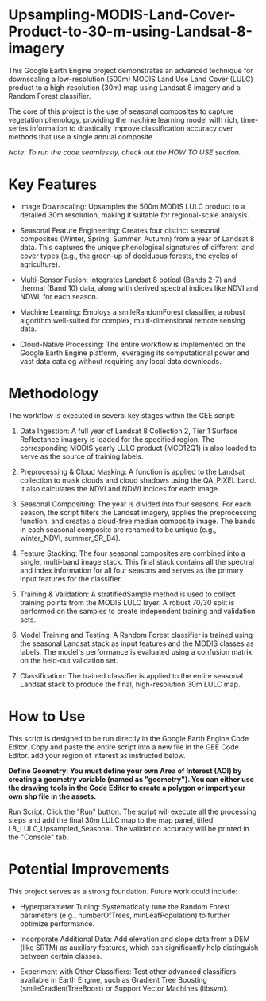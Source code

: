 # Upsampling-MODIS-Land-Cover-Product-to-30-m-using-Landsat-8-imagery

This Google Earth Engine project demonstrates an advanced technique for downscaling a low-resolution (500m) MODIS Land Use Land Cover (LULC) product to a high-resolution (30m) map using Landsat 8 imagery and a Random Forest classifier.

The core of this project is the use of seasonal composites to capture vegetation phenology, providing the machine learning model with rich, time-series information to drastically improve classification accuracy over methods that use a single annual composite. 

*Note: To run the code seamlessly, check out the HOW TO USE section.*

# Key Features
- Image Downscaling: Upsamples the 500m MODIS LULC product to a detailed 30m resolution, making it suitable for regional-scale analysis.

- Seasonal Feature Engineering: Creates four distinct seasonal composites (Winter, Spring, Summer, Autumn) from a year of Landsat 8 data. This captures the unique phenological signatures of     different land cover types (e.g., the green-up of deciduous forests, the cycles of agriculture).

- Multi-Sensor Fusion: Integrates Landsat 8 optical (Bands 2-7) and thermal (Band 10) data, along with derived spectral indices like NDVI and NDWI, for each season.

- Machine Learning: Employs a smileRandomForest classifier, a robust algorithm well-suited for complex, multi-dimensional remote sensing data.

- Cloud-Native Processing: The entire workflow is implemented on the Google Earth Engine platform, leveraging its computational power and vast data catalog without requiring any local data    downloads.
# Methodology
The workflow is executed in several key stages within the GEE script:

1. Data Ingestion: A full year of Landsat 8 Collection 2, Tier 1 Surface Reflectance imagery is loaded for the specified region. The corresponding MODIS yearly LULC product (MCD12Q1) is also loaded to serve as the source of training labels.

2. Preprocessing & Cloud Masking: A function is applied to the Landsat collection to mask clouds and cloud shadows using the QA_PIXEL band. It also calculates the NDVI and NDWI indices for each image.

3. Seasonal Compositing: The year is divided into four seasons. For each season, the script filters the Landsat imagery, applies the preprocessing function, and creates a cloud-free median composite image. The bands in each seasonal composite are renamed to be unique (e.g., winter_NDVI, summer_SR_B4).

4. Feature Stacking: The four seasonal composites are combined into a single, multi-band image stack. This final stack contains all the spectral and index information for all four seasons and serves as the primary input features for the classifier.

5. Training & Validation: A stratifiedSample method is used to collect training points from the MODIS LULC layer. A robust 70/30 split is performed on the samples to create independent training and validation sets.

6. Model Training and Testing: A Random Forest classifier is trained using the seasonal Landsat stack as input features and the MODIS classes as labels.
The model's performance is evaluated using a confusion matrix on the held-out validation set.

7. Classification: The trained classifier is applied to the entire seasonal Landsat stack to produce the final, high-resolution 30m LULC map.

# How to Use
This script is designed to be run directly in the Google Earth Engine Code Editor.
Copy and paste the entire script into a new file in the GEE Code Editor. add your region of interest as instructed below.

**Define Geometry: You must define your own Area of Interest (AOI) by creating a geometry variable (named as "geometry"). You can either use the drawing tools in the Code Editor to create a polygon or import your own shp file in the assets.**

Run Script: Click the "Run" button. The script will execute all the processing steps and add the final 30m LULC map to the map panel, titled L8_LULC_Upsampled_Seasonal. The validation accuracy will be printed in the "Console" tab.

# Potential Improvements
This project serves as a strong foundation. Future work could include:
* Hyperparameter Tuning: Systematically tune the Random Forest parameters (e.g., numberOfTrees, minLeafPopulation) to further optimize performance.

* Incorporate Additional Data: Add elevation and slope data from a DEM (like SRTM) as auxiliary features, which can significantly help distinguish between certain classes.

* Experiment with Other Classifiers: Test other advanced classifiers available in Earth Engine, such as Gradient Tree Boosting (smileGradientTreeBoost) or Support Vector Machines (libsvm).
